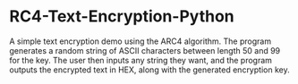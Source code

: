 # RC4-Text-Encryption-Python
A simple text encryption demo using the ARC4 algorithm. The program generates a random string of ASCII characters between length 50 and 99 for the key. The user then inputs any string they want, and the program outputs the encrypted text in HEX, along with the generated encryption key. 

